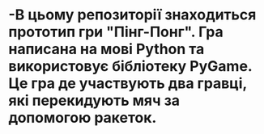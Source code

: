 # -В цьому репозиторії знаходиться прототип гри "Пінг-Понг". Гра написана на мові Python та використовує бібліотеку PyGame. Це гра де участвують два гравці, які перекидують мяч за допомогою ракеток.
